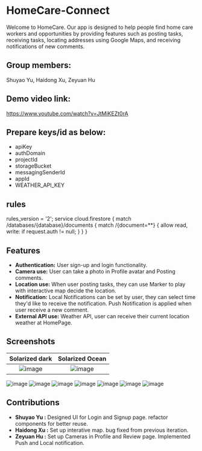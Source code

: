# HomeCare-Connect

Welcome to HomeCare. Our app is designed to help people find home care workers and opportunities by providing features such as posting tasks, receiving tasks, locating addresses using Google Maps, and receiving notifications of new comments.

## Group members:
Shuyao Yu, Haidong Xu, Zeyuan Hu

## Demo video link:
https://www.youtube.com/watch?v=JtMiKEZt0rA 

## Prepare keys/id as below:

- apiKey
- authDomain
- projectId
- storageBucket
- messagingSenderId
- appId
- WEATHER_API_KEY

## rules

rules_version = '2';
service cloud.firestore {
match /databases/{database}/documents {
match /{document=\*\*} {
allow read, write: if request.auth != null;
}
}
}

## Features

- **Authentication:** User sign-up and login functionality.
- **Camera use:** User can take a photo in Profile avatar and Posting comments.
- **Location use:** When user posting tasks, they can use Marker to play with interactive map decide the location.
- **Notification:** Local Notifications can be set by user, they can select time they'd like to receive the notification. Push Notification is applied when user receive a new comment.
- **External API use:** Weather API, user can receive their current location weather at HomePage.

## Screenshots
Solarized dark             |  Solarized Ocean
:-------------------------:|:-------------------------:
![image](https://github.com/Susiee03/HomeCare-Connect/assets/120871272/5257c35e-b554-423f-8be5-6fd1427f18c3) | ![image](https://github.com/Susiee03/HomeCare-Connect/assets/120871272/62a32f82-2cce-4329-ba6e-3ae6121b3207)

![image](https://github.com/Susiee03/HomeCare-Connect/assets/120871272/014284b4-8173-494e-ae6b-36aecff91bf0)
![image](https://github.com/Susiee03/HomeCare-Connect/assets/120871272/45c79dde-da83-4651-b0af-c278fc3ddf16)
![image](https://github.com/Susiee03/HomeCare-Connect/assets/120871272/4118fdae-f1ac-4b99-bf36-de95e55f47a8)
![image](https://github.com/Susiee03/HomeCare-Connect/assets/120871272/eaa9e4ed-16ac-4304-8fe8-75b9c28837fe)
![image](https://github.com/Susiee03/HomeCare-Connect/assets/120871272/87adcbd4-6eb8-453b-8177-3477d6fe8cd8)
![image](https://github.com/Susiee03/HomeCare-Connect/assets/120871272/2467adaf-ace6-46ed-8daf-9f9d156a3ba4)
![image](https://github.com/Susiee03/HomeCare-Connect/assets/120871272/0e4de20a-e483-4649-80c4-a5f4694712db)



## Contributions

- **Shuyao Yu :** Designed UI for Login and Signup page. refactor components for better reuse.
- **Haidong Xu :** Set up interative map. bug fixed from previous iteration.
- **Zeyuan Hu :** Set up Cameras in Profile and Review page. Implemented Push and Local notification.

